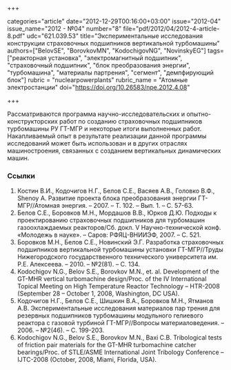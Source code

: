 +++

categories="article"
date="2012-12-29T00:16:00+03:00"
issue="2012-04"
issue_name="2012 - №04"
number="8"
file="pdf/2012/04/2012-4-article-8.pdf"
udc="621.039.53"
title="Экспериментальные исследования конструкции страховочных подшипников вертикальной турбомашины"
authors=["BelovSE", "BorovkovMN", "KodochigovNG", "NovinskyEG"]
tags=["реакторная установка", "электромагнитный подшипник", "страховочный подшипник", "блок преобразования энергии", "турбомашина", "материалы партрения", "сегмент", "демпфирующий блок"]
rubric = "nuclearpowerplants"
rubric_name = "Aтомные электростанции"
doi="https://doi.org/10.26583/npe.2012.4.08"

+++

Рассматриваются программа научно-исследовательских и опытно-конструкторских работ по созданию страховочных подшипников турбомашины РУ ГТ-МГР и некоторые итоги выполненных работ. Накапливаемый опыт в результате реализации данной программы исследований может быть использован и в других отраслях машиностроения, связанных с созданием вертикальных динамических машин.

### Ссылки

1. Костин В.И., Кодочигов Н.Г., Белов С.Е., Васяев А.В., Головко В.Ф., Shenoy A. Развитие проекта блока преобразования энергии ГТ-МГР//Атомная энергия. – 2007. – Т. 102. – Вып. 1. – С. 57-63.
2. Белов С.Е., Боровков М.Н., Мордашов В.В., Юрков Д.Ю. Подходы к проектированию страховочных подшипников для турбомашин газоохлаждаемых реакторов/Сб. докл. V Научно-технической конф. «Молодежь в науке». – Саров: РФЯЦ-ВНИИЭФ, 2007. – С. 521.
3. Боровков М.Н., Белов С.Е., Новинский Э.Г. Разработка страховочных подшипников вертикальной турбомашины установки ГТ-МГР//Труды Нижегородского государственного технического университета им. Р.Е. Алексеева. – 2010. – №2(81). – С. 134.
4. Kodochigov N.G., Belov S.E., Borovkov M.N., et. al. Development of the GT-MHR vertical turbomachine design/Proc. of the IV International Topical Meeting on High Temperature Reactor Technology – HTR-2008 (September 28 – October 1, 2008, Washington, DC USA).
5. Кодочигов Н.Г., Белов С.Е., Шишкин В.А., Боровков М.Н., Ятманов А.В. Экспериментальные исследования материалов пар трения для резервных подшипников турбомашины модульного гелиевого реактора с газовой турбиной ГТ-МГР//Вопросы материаловедения. – 2006. – №2(46). – C. 199-203.
6. Kodochigov N.G., Belov S.E., Borovkov M.N., Baxi C.B. Tribological tests of friction pair materials for the GT-MHR turbomachine catcher bearings/Proc. of STLE/ASME International Joint Tribology Conference – IJTC-2008 (October, 2008, Miami, Florida, USA).